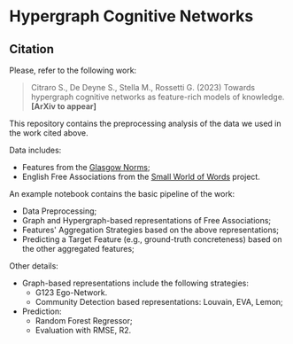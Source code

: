 # Hypergraph Cognitive Networks

## Citation
Please, refer to the following work:

> Citraro S., De Deyne S., Stella M., Rossetti G. (2023) Towards hypergraph cognitive networks as feature-rich models of knowledge. <b> [ArXiv to appear] </b>

This repository contains the preprocessing analysis of the data we used in the work cited above.

Data includes:
 - Features from the <a href=https://link.springer.com/article/10.3758/s13428-018-1099-3>Glasgow Norms</a>;
 - English Free Associations from the <a href=https://smallworldofwords.org/en/project/home>Small World of Words</a> project.
 
 An example notebook contains the basic pipeline of the work:
  - Data Preprocessing;
  - Graph and Hypergraph-based representations of Free Associations;
  - Features' Aggregation Strategies based on the above representations;
  - Predicting a Target Feature (e.g., ground-truth concreteness) based on the other aggregated features;
 
Other details:
  - Graph-based representations include the following strategies:
    - G123 Ego-Network.
    - Community Detection based representations: Louvain, EVA, Lemon;
  - Prediction:
    - Random Forest Regressor;
    - Evaluation with RMSE, R2.
 
